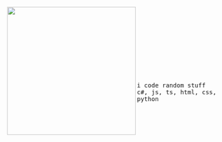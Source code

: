 <p align='center'>
 <p>
  <img src="https://i.imgur.com/Hp0z7cn.gif" width="300" align="left">
   <p>
    <samp>
      <br>
      <br>
      <br>
      <br>
      <br>
      <br>
      <br>
      <br>
      <br>
      <br>
      <br>
      i code random stuff
      <br>
      c#, js, ts, html, css, python
      <br>
      <br>
     </samp>
   </p>
 </p>
</p>
